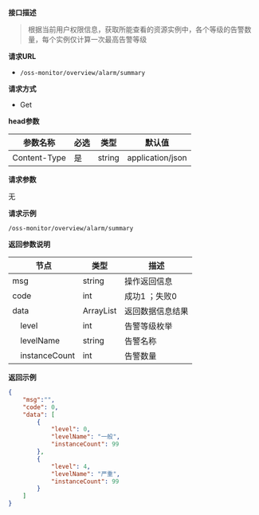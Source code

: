 **接口描述**

> 根据当前用户权限信息，获取所能查看的资源实例中，各个等级的告警数量，每个实例仅计算一次最高告警等级

**请求URL**

- `/oss-monitor/overview/alarm/summary`

**请求方式**

- Get

**head参数**

| 参数名称     | 必选 | 类型   | 默认值           |
| ------------ | ---- | ------ | ---------------- |
| Content-Type | 是   | string | application/json |

**请求参数**

无

**请求示例**

```http
/oss-monitor/overview/alarm/summary
```

**返回参数说明**

| 节点                      | 类型      | 描述             |
| ------------------------- | --------- | ---------------- |
| msg                       | string    | 操作返回信息     |
| code                      | int       | 成功1 ；失败0    |
| data                      | ArrayList | 返回数据信息结果 |
| &emsp;level         | int       | 告警等级枚举     |
| &emsp;levelName       | string    | 告警名称         |
| &emsp;instanceCount | int       | 告警数量         |



**返回示例**

```json
{
    "msg":"",
    "code": 0,
    "data": [
        {
            "level": 0,
            "levelName": "一般",
            "instanceCount": 99
        },
        {
            "level": 4,
            "levelName": "严重",
            "instanceCount": 99
        }
    ]
}
```
